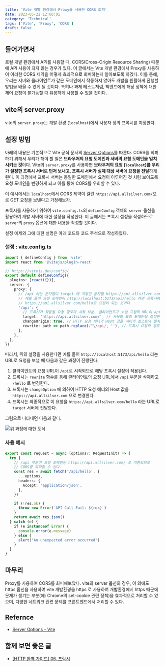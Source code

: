 ```yaml
---
title: 'Vite 개발 환경에서 Proxy를 사용한 CORS 회피'
date: 2023-05-22 12:00:01
category: 'Technical'
tags: ['Vite', 'Proxy', 'CORS']
draft: false
---
```


## 들어가면서

로컬 개발 환경에서 API를 사용할 때, CORS(Cross-Origin Resource Sharing) 때문에 API 사용이 되지 않는 경우가 있다. 이 글에서는 Vite 개발 환경에서 Proxy를 사용하여 이러한 CORS 제약을 어떻게 효과적으로 회피하는지 알아보도록 하겠다. 이를 통해, 우리는 서버와 클라이언트가 같은 도메인에서 작동하지 않아도 개발을 원활하게 진행할 방법을 배울 수 있게 될 것이다. 특히나 과제 테스트처럼, 백엔드에게 해당 정책에 대한 제어 요청이 불가능할 때 유용하게 사용할 수 있을 것이다.

## vite의 server.proxy

vite의 `server.proxy`는 개발 환경 (`localhost`)에서 사용자 정의 프록시를 지정한다.

## 설정 방법

아래의 내용은 기본적으로 Vite 공식 문서의 [Server Options](https://vitejs.dev/config/server-options.html)를 따른다.
CORS를 회피하기 위해서 우리가 해야 할 일은 **브라우저의 요청 도메인과 서버의 요청 도메인을 일치시키는 것**이다. Vite의 `server.proxy`를 사용하면 **브라우저의 요청 (`localhost`)를 우리가 설정한 프록시 서버로 먼저 보내고, 프록시 서버가 실제 대상 서버에 요청을 전달**하게 된다. 이 과정에서 프록시 서버는 동일한 도메인에서 요청이 이루어진 것 처럼 보이도록 요청 도메인을 변경하게 되고 이를 통해 CORS를 우회할 수 있다.

이 예시에서는 `localhost`에서 CORS 제약이 걸린 `https://api.allsilver.com/`으로 GET 요청을 보낸다고 가정해보자.

프록시를 사용하기 위하여 `vite.config.ts`의 `defineConfig` 객체의 `server` 옵션을 활용하여 개발 서버에 대한 설정을 작성한다. 이 글에서는 프록시 설정을 작성하므로 `server`의 `proxy` 옵션에 대한 내용을 작성할 것이다.

설정 예제와 그에 대한 설명은 아래 코드와 코드 주석으로 작성하였다.

### 설정 : vite.config.ts

```typescript
import { defineConfig } from 'vite'
import react from '@vitejs/plugin-react'

// https://vitejs.dev/config/
export default defineConfig({
  plugins: [react({})],
  server: {
    proxy: {
      // /api 라는 문자열이 target 에 지정한 문자열 https://api.allsilver.com/ 로 변환되어 사용된다.
      // 예를 들어 요청 도메인이 http://localhost:5173/api/hello 라면 프록시에 의하여
      // https://api.allsilver.com/hello로 요청이 되는 것이다.
      '/api': {
        // 프록시가 적용될 요청 경로의 시작 부분. 클라이언트가 보낸 요청의 URL이 api로 시작되면 이 설정이 적용된다.
        target: 'https://api.allsilver.com/', // 사용할 요청 도메인을 설정한다.
        changeOrigin: true, // HTTP 요청 헤더의 Host 값을 서버의 호스트와 일치하도록 변경한다. 이를 통해 클라이언트의 요청을 target에 설정된 도메인에서 온 것 처럼 변경할 수 있다.
        rewrite: path => path.replace(/^\/api/, ''), // 프록시 요청의 경로를 재작성하는 함수를 설정한다.
      },
    },
  },
})
```

따라서, 위의 설정을 사용한다면 예를 들어 `http://localhost:5173/api/hello` 라는 URL로 요청을 보낼 때 다음과 같은 과정이 진행된다.

1. 클라이언트의 요청 URL이 `/api`로 시작되므로 해당 프록시 설정이 적용된다.
2. 프록시는 `rewrite` 함수를 통해 클라이언트의 요청 URL에서 `/api` 부분을 삭제하고 `/hello` 로 변경한다.
3. 프록시는 `changeOption` 에 의하여 HTTP 요청 헤더의 Host 값을 `https://api.allsilver.com` 으로 변경한다
4. 프록시는 최종적으로 이 요청을 `https://api.allsilver.com/hello` 라는 URL로 `target` 서버에 전달한다.

그림으로 나타내면 다음과 같다.

<img src="https://i.imgur.com/JYhh8VV.png" alt="위 과정에 대한 도식" />

### 사용 예시

```typescript
export const request = async (options?: RequestInit) => {
  try {
    // /api 부분이 요청 도메인인 https://api.allsilver.com/ 로 치환되므로
    // CORS를 회피할 수 있다.
    const res = await fetch('/api/hello', {
      ...options,
      headers: {
        Accept: 'application/json',
      },
    })

    if (!res.ok) {
      throw new Error(`API Call Fail: ${res}`)
    }
    return await res.json()
  } catch (e) {
    if (e instanceof Error) {
      console.error(e.message)
    } else {
      alert('An unexpected error occurred')
    }
  }
}
```

## 마무리

Proxy를 사용하여 CORS를 회피해보았다. vite의 server 옵션의 경우, 이 외에도 https 옵션을 사용하여 vite 개발환경을 https 로 사용하여 개발환경에서 https 때문에 문제가 생기는 부분(예: Chrome의 set-cookie 관련 정책)을 효과적으로 처리할 수 있으며, 다양한 네트워크 관련 문제를 프론트엔드에서 처리할 수 있다.

## Refernce

- [Server Options - Vite](https://vitejs.dev/config/server-options.html)

## 함께 보면 좋은 글

- [[HTTP 완벽 가이드] 06. 프락시](/독서/HTTP_6/)
